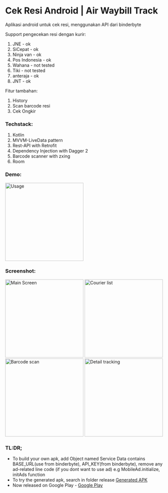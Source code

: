 # Cek Resi Android | Air Waybill Track

Aplikasi android untuk cek resi, menggunakan API dari binderbyte

Support pengecekan resi dengan kurir:
1. JNE - ok
2. SiCepat - ok
3. Ninja van - ok
4. Pos Indonesia - ok
5. Wahana - not tested
6. Tiki - not tested
7. anteraja - ok
8. JNT - ok

Fitur tambahan:
1. History
2. Scan barcode resi
3. Cek Ongkir

### Techstack:
1. Kotlin
2. MVVM-LiveData pattern
3. Rest-API with Retrofit
4. Dependency Injection with Dagger 2 
5. Barcode scanner with zxing
6. Room

### Demo:
<img src="https://user-images.githubusercontent.com/52147185/97078379-186fbe00-1616-11eb-88bb-e36dd3c33026.gif" width="250" title="Usage">

### Screenshot:
<p float="left">
<img src="https://user-images.githubusercontent.com/52147185/97077914-d04e9c80-1611-11eb-91f2-732d5b1d1414.jpg" width="250" title="Main Screen">
<img src="https://user-images.githubusercontent.com/52147185/97077920-d80e4100-1611-11eb-80a3-b541d7b627d6.jpg" width="250" title="Courier list">
<img src="https://user-images.githubusercontent.com/52147185/97077921-d8a6d780-1611-11eb-940b-0a4fc4dd35c2.jpg" width="250" title="Barcode scan">
<img src="https://user-images.githubusercontent.com/52147185/97077945-2cb1bc00-1612-11eb-892c-1d8369ba206d.jpg" width="250" title="Detail tracking">
</p>

### TL:DR;
- To build your own apk, add Object named Service Data contains BASE_URL(use from binderbyte), API_KEY(from binderbyte),
remove any ad-related line code (if you dont want to use ad) e.g MobileAd.initialize, initAds function
- To try the generated apk, search in folder release [Generated APK](https://github.com/Ram-adhan/cek_resi_android/blob/master/app/release/app-release.apk)
- Now released on Google Play - [Google Play](https://play.google.com/store/apps/details?id=com.inbedroom.couriertracking)

